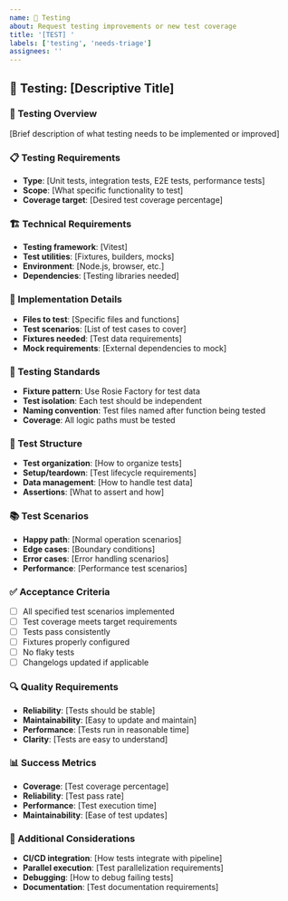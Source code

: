```yaml
---
name: 🧪 Testing
about: Request testing improvements or new test coverage
title: '[TEST] '
labels: ['testing', 'needs-triage']
assignees: ''
---
```


## 🧪 Testing: [Descriptive Title]

### 🎯 Testing Overview
[Brief description of what testing needs to be implemented or improved]

### 📋 Testing Requirements
- **Type**: [Unit tests, integration tests, E2E tests, performance tests]
- **Scope**: [What specific functionality to test]
- **Coverage target**: [Desired test coverage percentage]

### 🏗️ Technical Requirements
- **Testing framework**: [Vitest]
- **Test utilities**: [Fixtures, builders, mocks]
- **Environment**: [Node.js, browser, etc.]
- **Dependencies**: [Testing libraries needed]

### 📝 Implementation Details
- **Files to test**: [Specific files and functions]
- **Test scenarios**: [List of test cases to cover]
- **Fixtures needed**: [Test data requirements]
- **Mock requirements**: [External dependencies to mock]

### 🔧 Testing Standards
- **Fixture pattern**: Use Rosie Factory for test data
- **Test isolation**: Each test should be independent
- **Naming convention**: Test files named after function being tested
- **Coverage**: All logic paths must be tested

### 🧪 Test Structure
- **Test organization**: [How to organize tests]
- **Setup/teardown**: [Test lifecycle requirements]
- **Data management**: [How to handle test data]
- **Assertions**: [What to assert and how]

### 📚 Test Scenarios
- **Happy path**: [Normal operation scenarios]
- **Edge cases**: [Boundary conditions]
- **Error cases**: [Error handling scenarios]
- **Performance**: [Performance test scenarios]

### ✅ Acceptance Criteria
- [ ] All specified test scenarios implemented
- [ ] Test coverage meets target requirements
- [ ] Tests pass consistently
- [ ] Fixtures properly configured
- [ ] No flaky tests
- [ ] Changelogs updated if applicable

### 🔍 Quality Requirements
- **Reliability**: [Tests should be stable]
- **Maintainability**: [Easy to update and maintain]
- **Performance**: [Tests run in reasonable time]
- **Clarity**: [Tests are easy to understand]

### 📊 Success Metrics
- **Coverage**: [Test coverage percentage]
- **Reliability**: [Test pass rate]
- **Performance**: [Test execution time]
- **Maintainability**: [Ease of test updates]

### 🚀 Additional Considerations
- **CI/CD integration**: [How tests integrate with pipeline]
- **Parallel execution**: [Test parallelization requirements]
- **Debugging**: [How to debug failing tests]
- **Documentation**: [Test documentation requirements]
